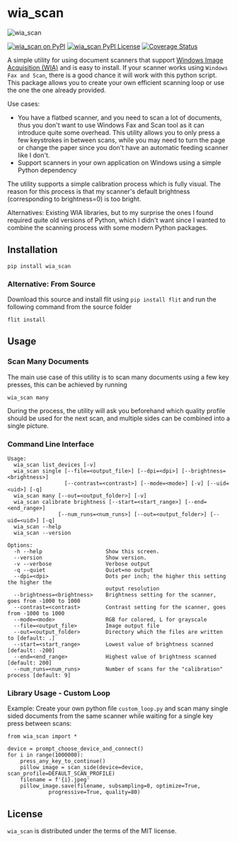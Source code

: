 #  wia_scan

![wia_scan](res/teaser.png)

[![wia_scan on PyPI](https://img.shields.io/pypi/v/wia_scan.svg)](https://pypi.python.org/pypi/wia_scan)
[![wia_scan PyPI License](https://img.shields.io/badge/license-MIT-blue)](./LICENSE)
[![Coverage Status](https://coveralls.io/repos/github/JonasZehn/python_wia_scan/badge.svg?branch=main)](https://coveralls.io/github/JonasZehn/python_wia_scan?branch=main)

A simple utility for using document scanners that support
[Windows Image Acquisition (WIA)](https://learn.microsoft.com/en-us/windows/win32/wia/-wia-startpage)
and is easy to install. If your scanner works using `Windows Fax and Scan`, there is a good chance it will work with this python script.
This package allows you to create your own efficient scanning loop or use the one the one already provided.

Use cases:
* You have a flatbed scanner, and you need to scan a lot of documents, thus you don't want to
  use Windows Fax and Scan tool as it can introduce quite some overhead. This utility allows
  you to only press a few keystrokes in between scans, while you may need to turn the page or
  change the paper since you don't have an automatic feeding scanner like I don't.
* Support scanners in your own application on Windows using a simple Python dependency

The utility supports a simple calibration process which is fully visual. The reason for this process is that my scanner's default
brightness (corresponding to brightness=0) is too bright.

Alternatives: Existing WIA libraries, but to my surprise the ones I found required quite old
versions of Python, which I didn't want since I wanted to combine the scanning process with some modern Python packages.

## Installation
```
pip install wia_scan
```

### Alternative: From Source
Download this source and install flit using `pip install flit` and run the following command from the source folder
```
flit install
```

## Usage

### Scan Many Documents
The main use case of this utility is to scan many documents using a few key presses, this can be achieved by running
```
wia_scan many
```
During the process, the utility will ask you beforehand which quality profile should be used for the next scan, and 
multiple sides can be combined into a single picture.

### Command Line Interface

```
Usage:
  wia_scan list_devices [-v]
  wia_scan single [--file=<output_file>] [--dpi=<dpi>] [--brightness=<brightness>]
                  [--contrast=<contrast>] [--mode=<mode>] [-v] [--uid=<uid>] [-q]
  wia_scan many [--out=<output_folder>] [-v]
  wia_scan calibrate brightness [--start=<start_range>] [--end=<end_range>]
                [--num_runs=<num_runs>] [--out=<output_folder>] [--uid=<uid>] [-q]
  wia_scan --help
  wia_scan --version

Options:
  -h --help                    Show this screen.
  --version                    Show version.
  -v --verbose                 Verbose output
  -q --quiet                   Quiet=no output
  --dpi=<dpi>                  Dots per inch; the higher this setting the higher the
                               output resolution
  --brightness=<brightness>    Brightness setting for the scanner, goes from -1000 to 1000
  --contrast=<contrast>        Contrast setting for the scanner, goes from -1000 to 1000
  --mode=<mode>                RGB for colored, L for grayscale
  --file=<output_file>         Image output file
  --out=<output_folder>        Directory which the files are written to [default: .]
  --start=<start_range>        Lowest value of brightness scanned [default: -200]
  --end=<end_range>            Highest value of brightness scanned [default: 200]
  --num_runs=<num_runs>        Number of scans for the "calibration" process [default: 9]
```

### Library Usage - Custom Loop
Example: Create your own python file `custom_loop.py` and scan many single sided documents from the same scanner while waiting for a single key press between scans:
```
from wia_scan import *

device = prompt_choose_device_and_connect()
for i in range(1000000):
    press_any_key_to_continue()
    pillow_image = scan_side(device=device, scan_profile=DEFAULT_SCAN_PROFILE)
    filename = f'{i}.jpeg'
    pillow_image.save(filename, subsampling=0, optimize=True,
             progressive=True, quality=80)
```


## License
`wia_scan` is distributed under the terms of the MIT license.
